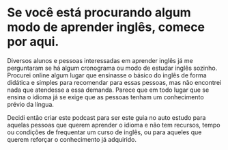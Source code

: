 <h1> Se você está procurando algum modo de aprender inglês, comece por aqui. </h1>

<p> Diversos alunos e pessoas interessadas em aprender inglês já me perguntaram se há algum cronograma ou modo de estudar inglês sozinho. Procurei online algum lugar que ensinasse o básico do inglês de forma didática e simples para recomendar para essas pessoas, mas não encontrei nada que atendesse a essa demanda. Parece que em todo lugar que se ensina o idioma já se exige que as pessoas tenham um conhecimento prévio da língua. </p>

</p> Decidi então criar este podcast para ser este guia no auto estudo para aquelas pessoas que querem aprender o idioma e não tem recursos, tempo ou condições de frequentar um curso de inglês, ou para aqueles que querem reforçar o conhecimento já adquirido. </p>
